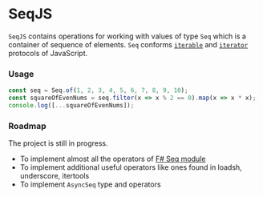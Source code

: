# SeqJS

`SeqJS` contains operations for working with values of type `Seq` which is a container of sequence of elements.
`Seq` conforms [`iterable`](https://developer.mozilla.org/en-US/docs/Web/JavaScript/Reference/Iteration_protocols#The_iterable_protocol) and [`iterator`](https://developer.mozilla.org/en-US/docs/Web/JavaScript/Reference/Iteration_protocols#The_iterator_protocol) protocols of JavaScript.

### Usage

```javascript
const seq = Seq.of(1, 2, 3, 4, 5, 6, 7, 8, 9, 10);
const squareOfEvenNums = seq.filter(x => x % 2 == 0).map(x => x * x);
console.log([...squareOfEvenNums]);
```

### Roadmap
The project is still in progress. 
- To implement almost all the operators of  [F# Seq module](https://fsharp.github.io/fsharp-core-docs/reference/fsharp-collections-seqmodule.html)
- To implement additional useful operators like ones found in loadsh, underscore, itertools
- To implement `AsyncSeq` type and operators
